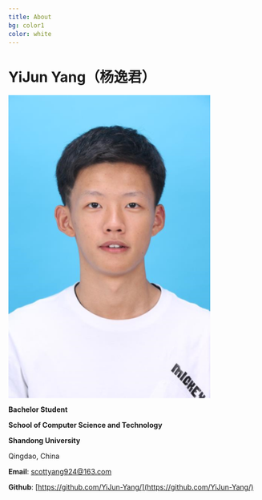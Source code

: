 ```yaml
---
title: About
bg: color1
color: white
---
```


# YiJun Yang（杨逸君）


<div class="row small center column">
  <img style="float:left; display: block; height:80%; width: 80%;" src="img/yyj.png" alt="YiJun Yang">
</div>


**Bachelor Student**

**School of Computer Science and Technology**

**Shandong University**

Qingdao, China

**Email**: [scottyang924@163.com](scottyang924@163.com)

**Github**: [https://github.com/YiJun-Yang/](https://github.com/YiJun-Yang/)

